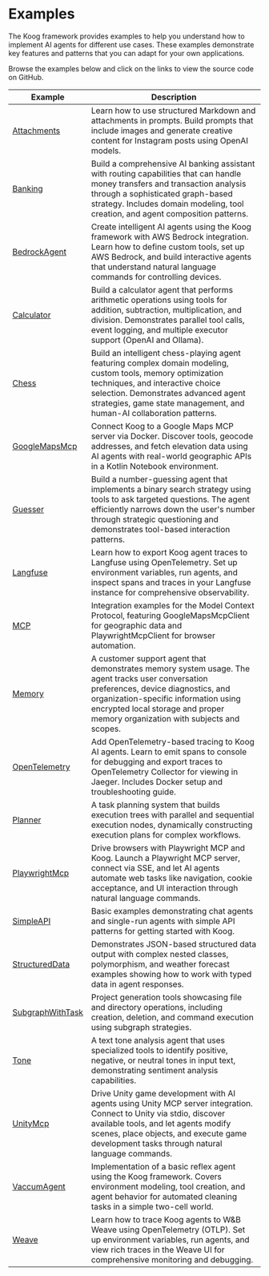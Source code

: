 # Examples

The Koog framework provides examples to help you understand how to implement AI agents for different use cases.
These examples demonstrate key features and patterns that you can adapt for your own applications.

Browse the examples below and click on the links to view the source code on GitHub.

| Example                                                                                                                             | Description                                                                                                                                                                                                                                                      |
|-------------------------------------------------------------------------------------------------------------------------------------|------------------------------------------------------------------------------------------------------------------------------------------------------------------------------------------------------------------------------------------------------------------|
| [Attachments](examples/Attachments.md)                                                                                              | Learn how to use structured Markdown and attachments in prompts. Build prompts that include images and generate creative content for Instagram posts using OpenAI models.                                                                                        |
| [Banking](examples/Banking.md)                                                                                                      | Build a comprehensive AI banking assistant with routing capabilities that can handle money transfers and transaction analysis through a sophisticated graph-based strategy. Includes domain modeling, tool creation, and agent composition patterns.             |
| [BedrockAgent](examples/BedrockAgent.md)                                                                                            | Create intelligent AI agents using the Koog framework with AWS Bedrock integration. Learn how to define custom tools, set up AWS Bedrock, and build interactive agents that understand natural language commands for controlling devices.                        |
| [Calculator](examples/Calculator.md)                                                                                                | Build a calculator agent that performs arithmetic operations using tools for addition, subtraction, multiplication, and division. Demonstrates parallel tool calls, event logging, and multiple executor support (OpenAI and Ollama).                            |
| [Chess](examples/Chess.md)                                                                                                          | Build an intelligent chess-playing agent featuring complex domain modeling, custom tools, memory optimization techniques, and interactive choice selection. Demonstrates advanced agent strategies, game state management, and human-AI collaboration patterns.  |
| [GoogleMapsMcp](examples/GoogleMapsMcp.md)                                                                                          | Connect Koog to a Google Maps MCP server via Docker. Discover tools, geocode addresses, and fetch elevation data using AI agents with real-world geographic APIs in a Kotlin Notebook environment.                                                               |
| [Guesser](examples/Guesser.md)                                                                                                      | Build a number-guessing agent that implements a binary search strategy using tools to ask targeted questions. The agent efficiently narrows down the user's number through strategic questioning and demonstrates tool-based interaction patterns.               |
| [Langfuse](examples/Langfuse.md)                                                                                                    | Learn how to export Koog agent traces to Langfuse using OpenTelemetry. Set up environment variables, run agents, and inspect spans and traces in your Langfuse instance for comprehensive observability.                                                         |
| [MCP](https://github.com/JetBrains/koog/tree/develop/examples/src/main/kotlin/ai/koog/agents/example/mcp)                           | Integration examples for the Model Context Protocol, featuring GoogleMapsMcpClient for geographic data and PlaywrightMcpClient for browser automation.                                                                                                           |
| [Memory](https://github.com/JetBrains/koog/tree/develop/examples/src/main/kotlin/ai/koog/agents/example/memory)                     | A customer support agent that demonstrates memory system usage. The agent tracks user conversation preferences, device diagnostics, and organization-specific information using encrypted local storage and proper memory organization with subjects and scopes. |
| [OpenTelemetry](examples/OpenTelemetry.md)                                                                                          | Add OpenTelemetry-based tracing to Koog AI agents. Learn to emit spans to console for debugging and export traces to OpenTelemetry Collector for viewing in Jaeger. Includes Docker setup and troubleshooting guide.                                             |
| [Planner](https://github.com/JetBrains/koog/tree/develop/examples/src/main/kotlin/ai/koog/agents/example/planner)                   | A task planning system that builds execution trees with parallel and sequential execution nodes, dynamically constructing execution plans for complex workflows.                                                                                                 |
| [PlaywrightMcp](examples/PlaywrightMcp.md)                                                                                          | Drive browsers with Playwright MCP and Koog. Launch a Playwright MCP server, connect via SSE, and let AI agents automate web tasks like navigation, cookie acceptance, and UI interaction through natural language commands.                                      |
| [SimpleAPI](https://github.com/JetBrains/koog/tree/develop/examples/src/main/kotlin/ai/koog/agents/example/simpleapi)               | Basic examples demonstrating chat agents and single-run agents with simple API patterns for getting started with Koog.                                                                                                                                           |
| [StructuredData](https://github.com/JetBrains/koog/tree/develop/examples/src/main/kotlin/ai/koog/agents/example/structureddata)     | Demonstrates JSON-based structured data output with complex nested classes, polymorphism, and weather forecast examples showing how to work with typed data in agent responses.                                                                                  |
| [SubgraphWithTask](https://github.com/JetBrains/koog/tree/develop/examples/src/main/kotlin/ai/koog/agents/example/subgraphwithtask) | Project generation tools showcasing file and directory operations, including creation, deletion, and command execution using subgraph strategies.                                                                                                                |
| [Tone](https://github.com/JetBrains/koog/tree/develop/examples/src/main/kotlin/ai/koog/agents/example/tone)                         | A text tone analysis agent that uses specialized tools to identify positive, negative, or neutral tones in input text, demonstrating sentiment analysis capabilities.                                                                                            |
| [UnityMcp](examples/UnityMcp.md)                                                                                                    | Drive Unity game development with AI agents using Unity MCP server integration. Connect to Unity via stdio, discover available tools, and let agents modify scenes, place objects, and execute game development tasks through natural language commands.        |
| [VaccumAgent](examples/VaccumAgent.md)                                                                                              | Implementation of a basic reflex agent using the Koog framework. Covers environment modeling, tool creation, and agent behavior for automated cleaning tasks in a simple two-cell world.                                                                         |
| [Weave](examples/Weave.md)                                                                                                          | Learn how to trace Koog agents to W&B Weave using OpenTelemetry (OTLP). Set up environment variables, run agents, and view rich traces in the Weave UI for comprehensive monitoring and debugging.                                                               |
